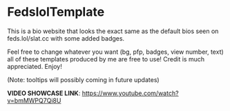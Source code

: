 # FedslolTemplate
This is a bio website that looks the exact same as the default bios seen on feds.lol/slat.cc with some added badges.

Feel free to change whatever you want (bg, pfp, badges, view number, text) all of these templates produced by me are free to use! Credit is much appreciated. Enjoy!

(Note: tooltips will possibly coming in future updates)

**VIDEO SHOWCASE LINK**: https://www.youtube.com/watch?v=bmMWPQ7Qi8U